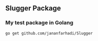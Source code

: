 ## Slugger Package

### My test package in Golang

```bash
go get github.com/jananfarhadi/Slugger
```